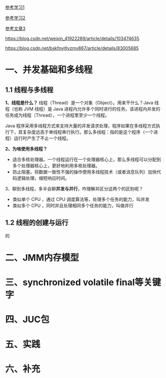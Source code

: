 [参考学习1](https://blog.csdn.net/weixin_41754415/article/details/89811919?depth_1-utm_source=distribute.pc_relevant.none-task&utm_source=distribute.pc_relevant.none-task)

[参考学习2](https://www.cnblogs.com/xll1025/p/11334921.html)

[参考文章3](https://blog.csdn.net/GavinZhera/article/details/86471828)

https://blog.csdn.net/weixin_41922289/article/details/103474635

https://blog.csdn.net/bskfnvjtlyzmv867/article/details/83005685



# 一、并发基础和多线程

## 1.1 线程与多线程

**1、线程是什么？**
线程（Thread）是一个对象（Object）。用来干什么？Java 线程（也称 JVM 线程）是 Java 进程内允许多个同时进行的任务。该进程内并发的任务成为线程（Thread），一个进程里至少一个线程。

Java 程序采用多线程方式来支持大量的并发请求处理，程序如果在多线程方式执行下，其复杂度远高于单线程串行执行。那么多线程：指的是这个程序（一个进程）运行时产生了不止一个线程。

**2、为啥使用多线程？**

- 适合多核处理器。一个线程运行在一个处理器核心上，那么多线程可以分配到多个处理器核心上，更好地利用多核处理器。
- 防止阻塞。将数据一致性不强的操作使用多线程技术（或者消息队列）加快代码逻辑处理，缩短响应时间。

3、聊到多线程，多半会聊**并发与并行**，咋理解并区分这两个的区别呢？

- 类似单个 CPU ，通过 CPU 调度算法等，处理多个任务的能力，叫并发
- 类似多个 CPU ，同时并且处理相同多个任务的能力，叫做并行

## 1.2 线程的创建与运行

的

# 二、JMM内存模型

# 三、synchronized volatile final等关键字

# 四、JUC包

# 五、实践

# 六、补充

